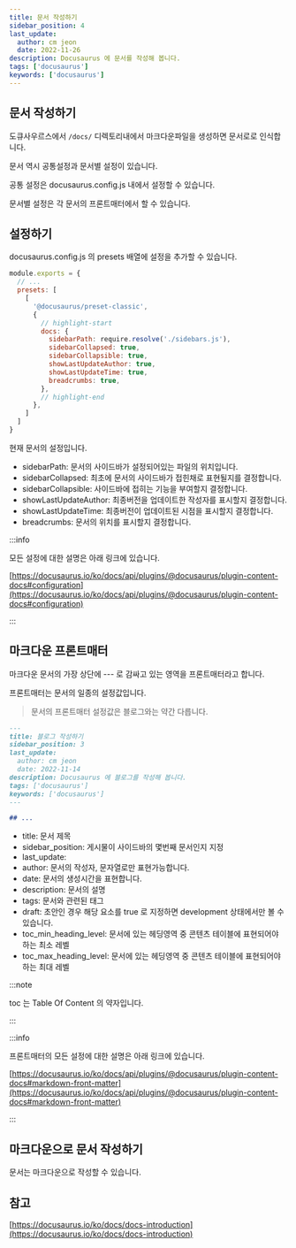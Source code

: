 ```yaml
---
title: 문서 작성하기
sidebar_position: 4
last_update:
  author: cm jeon
  date: 2022-11-26
description: Docusaurus 에 문서를 작성해 봅니다.
tags: ['docusaurus']
keywords: ['docusaurus']
---
```


## 문서 작성하기

도큐사우르스에서 `/docs/` 디렉토리내에서 마크다운파일을 생성하면 문서로로 인식합니다.

문서 역시 공통설정과 문서별 설정이 있습니다.

공통 설정은 docusaurus.config.js 내에서 설정할 수 있습니다.

문서별 설정은 각 문서의 프론트매터에서 할 수 있습니다.

## 설정하기

docusaurus.config.js 의 presets 배열에 설정을 추가할 수 있습니다.

```js title="docusaurus.config.js"
module.exports = {
  // ...
  presets: [
    [
      '@docusaurus/preset-classic',
      {
        // highlight-start
        docs: {
          sidebarPath: require.resolve('./sidebars.js'),
          sidebarCollapsed: true,
          sidebarCollapsible: true,
          showLastUpdateAuthor: true,
          showLastUpdateTime: true,
          breadcrumbs: true,
        },
        // highlight-end
      },
    ]
  ]
}
```

현재 문서의 설정입니다.

- sidebarPath: 문서의 사이드바가 설정되어있는 파일의 위치입니다.
- sidebarCollapsed: 최초에 문서의 사이드바가 접힌채로 표현될지를 결정합니다.
- sidebarCollapsible: 사이드바에 접히는 기능을 부여할지 결정합니다. 
- showLastUpdateAuthor: 최종버전을 업데이트한 작성자를 표시할지 결정합니다.
- showLastUpdateTime: 최종버전이 업데이트된 시점을 표시할지 결정합니다.
- breadcrumbs: 문서의 위치를 표시할지 결정합니다.

:::info

모든 설정에 대한 설명은 아래 링크에 있습니다.

[https://docusaurus.io/ko/docs/api/plugins/@docusaurus/plugin-content-docs#configuration](https://docusaurus.io/ko/docs/api/plugins/@docusaurus/plugin-content-docs#configuration)

:::

## 마크다운 프론트매터

마크다운 문서의 가장 상단에 --- 로 감싸고 있는 영역을 프론트매터라고 합니다.

프론트매터는 문서의 일종의 설정값입니다.

> 문서의 프론트매터 설정값은 블로그와는 약간 다릅니다.

```markdown
---
title: 블로그 작성하기
sidebar_position: 3
last_update:
  author: cm jeon
  date: 2022-11-14
description: Docusaurus 에 블로그를 작성해 봅니다.
tags: ['docusaurus']
keywords: ['docusaurus']
---

## ...
```

- title: 문서 제목
- sidebar_position: 게시물이 사이드바의 몇번째 문서인지 지정
- last_update: 
- author: 문서의 작성자, 문자열로만 표현가능합니다.
- date: 문서의 생성시간을 표현합니다.
- description: 문서의 설명
- tags: 문서와 관련된 태그
- draft: 초안인 경우 해당 요소를 true 로 지정하면 development 상태에서만 볼 수 있습니다.
- toc_min_heading_level: 문서에 있는 헤딩영역 중 콘텐츠 테이블에 표현되어야 하는 최소 레벨
- toc_max_heading_level: 문서에 있는 헤딩영역 중 콘텐츠 테이블에 표현되어야 하는 최대 레벨

:::note

toc 는 Table Of Content 의 약자입니다.

:::

:::info

프론트매터의 모든 설정에 대한 설명은 아래 링크에 있습니다.

[https://docusaurus.io/ko/docs/api/plugins/@docusaurus/plugin-content-docs#markdown-front-matter](https://docusaurus.io/ko/docs/api/plugins/@docusaurus/plugin-content-docs#markdown-front-matter)

:::

## 마크다운으로 문서 작성하기

문서는 마크다운으로 작성할 수 있습니다.

## 참고

[https://docusaurus.io/ko/docs/docs-introduction](https://docusaurus.io/ko/docs/docs-introduction)